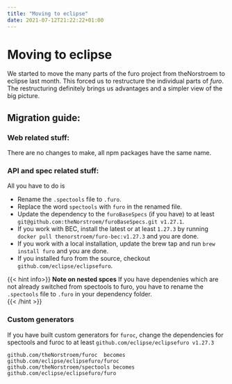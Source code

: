 ```yaml
---
title: "Moving to eclipse"
date: 2021-07-12T21:22:22+01:00
---
```


# Moving to eclipse

We started to move the many parts of the furo project from theNorstroem to eclipse last month. 
This forced us to restructure the individual parts of *furo*. 
The restructuring definitely brings us advantages and a simpler view of the big picture.



## Migration guide: 

### Web related stuff:
There are no changes to make, all npm packages have the same name.

### API and spec related stuff:
All you have to do is 

- Rename the `.spectools` file to `.furo`. 
- Replace the word `spectools` with `furo` in the renamed file.
- Update the dependency to the `furoBaseSpecs` (if you have) to at least `git@github.com:theNorstroem/furoBaseSpecs.git v1.27.1`.
- If you work with BEC, install the latest or at least `1.27.3` by running `docker pull thenorstroem/furo-bec:v1.27.3` and you are done.
- If you work with a local installation, update the brew tap and run `brew install furo` and you are done.
- If you installed furo from the source, checkout `github.com/eclipse/eclipsefuro`.

{{< hint info>}}
**Note on nested spces**
If you have dependenies which are not already switched from spectools to furo, you have to rename the `.spectools` 
file to `.furo` in your dependency folder.   
{{< /hint >}}

### Custom generators
If you have built custom generators for `furoc`, 
change the dependencies for spectools and furoc to at least `github.com/eclipse/eclipsefuro v1.27.3`

	github.com/theNorstroem/furoc  becomes github.com/eclipse/eclipsefuro/furoc
	github.com/theNorstroem/spectools becomes github.com/eclipse/eclipsefuro/furo

